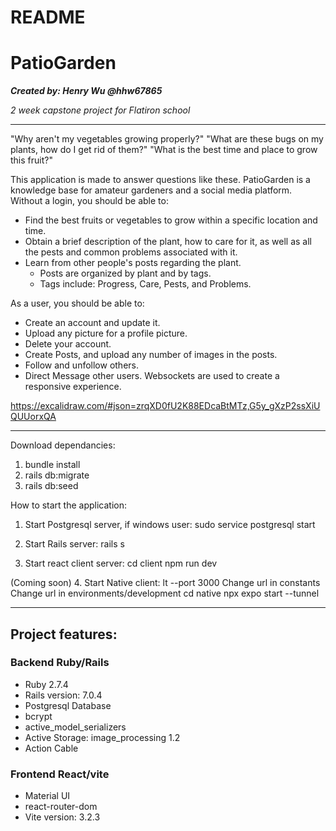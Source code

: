 # README

PatioGarden
===============
***Created by: Henry Wu @hhw67865***

*2 week capstone project for Flatiron school*


_______________________________


"Why aren't my vegetables growing properly?"
"What are these bugs on my plants, how do I get rid of them?"
"What is the best time and place to grow this fruit?"

This application is made to answer questions like these.
PatioGarden is a knowledge base for amateur gardeners and a social media platform.
Without a login, you should be able to:
- Find the best fruits or vegetables to grow within a specific location and time.
- Obtain a brief description of the plant, how to care for it, as well as all the pests and common problems associated with it.
- Learn from other people's posts regarding the plant.
    - Posts are organized by plant and by tags.
    - Tags include: Progress, Care, Pests, and Problems.

As a user, you should be able to:
- Create an account and update it.
- Upload any picture for a profile picture.
- Delete your account.
- Create Posts, and upload any number of images in the posts.
- Follow and unfollow others.
- Direct Message other users. Websockets are used to create a responsive experience.


https://excalidraw.com/#json=zrqXD0fU2K88EDcaBtMTz,G5y_gXzP2ssXiUQUUorxQA

___________________________________________________________

Download dependancies:

1. bundle install
2. rails db:migrate
3. rails db:seed


How to start the application:

1. Start Postgresql server, if windows user:
    sudo service postgresql start

2. Start Rails server:
    rails s

3. Start react client server:
    cd client
    npm run dev


(Coming soon)
4. Start Native client:
    lt --port 3000
        Change url in constants
        Change url in environments/development
    cd native
    npx expo start --tunnel

___________________________________________________________

Project features:
------------------


### Backend Ruby/Rails

- Ruby 2.7.4
- Rails version: 7.0.4
- Postgresql Database
- bcrypt
- active_model_serializers
- Active Storage: image_processing 1.2
- Action Cable

### Frontend React/vite

- Material UI
- react-router-dom
- Vite version: 3.2.3
